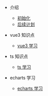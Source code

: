 * 介绍
    * [初始化](README.md)
    * [后续计划](./personal/plan.md)
   
* vue3 知识点
    * [vue3 学习](./learn-vue3/init.md)
  
* ts 知识点
    * [ts 学习](./learn-ts/init.md)
* echarts 学习
    * [echarts 学习](./learn-echarts/init.md)
